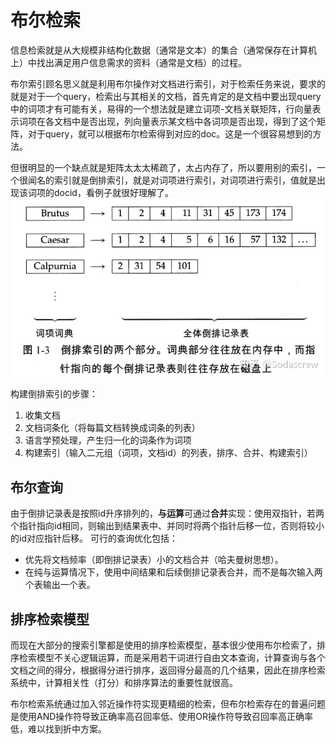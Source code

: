 # 布尔检索


信息检索就是从大规模非结构化数据（通常是文本）的集合（通常保存在计算机上）中找出满足用户信息需求的资料（通常是文档）的过程。


布尔索引顾名思义就是利用布尔操作对文档进行索引，对于检索任务来说，要求的就是对于一个query，检索出与其相关的文档，首先肯定的是文档中要出现query中的词项才有可能有关，易得的一个想法就是建立词项-文档关联矩阵，行向量表示词项在各文档中是否出现，列向量表示某文档中各词项是否出现，得到了这个矩阵，对于query，就可以根据布尔检索得到对应的doc。这是一个很容易想到的方法。

但很明显的一个缺点就是矩阵太太太稀疏了，太占内存了，所以要用别的索引，一个很闻名的索引就是倒排索引，就是对词项进行索引，对词项进行索引，值就是出现该词项的docid，看例子就很好理解了。
![](image/Pasted%20image%2020221106232000.png)

构建倒排索引的步骤：

1.  收集文档
2.  文档词条化（将每篇文档转换成词条的列表）
3.  语言学预处理，产生归一化的词条作为词项
4.  构建索引（输入二元组（词项，文档id）的列表，排序、合并、构建索引）

## 布尔查询
由于倒排记录表是按照id升序排列的，**与运算**可通过**合并**实现：使用双指针，若两个指针指向id相同，则输出到结果表中、并同时将两个指针后移一位，否则将较小的id对应指针后移。 可行的查询优化包括：

-   优先将文档频率（即倒排记录表）小的文档合并（哈夫曼树思想）。
-   在纯与运算情况下，使用中间结果和后续倒排记录表合并，而不是每次输入两个表输出一个表。

## 排序检索模型
而现在大部分的搜索引擎都是使用的排序检索模型，基本很少使用布尔检索了，排序检索模型不关心逻辑运算，而是采用若干词进行自由文本查询，计算查询与各个文档之间的得分，根据得分进行排序，返回得分最高的几个结果，因此在排序检索系统中，计算相关性（打分）和排序算法的重要性就很高。

布尔检索系统通过加入邻近操作符实现更精细的检索，但布尔检索存在的普遍问题是使用AND操作符导致正确率高召回率低、使用OR操作符导致召回率高正确率低，难以找到折中方案。



